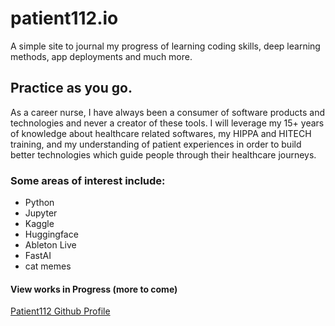 # patient112.io
  A simple site to journal my progress of learning coding skills, deep learning methods, app deployments and much more.  

## Practice as you go.
  As a career nurse, I have always been a consumer of software products and technologies and never a creator of these tools.  I will leverage my 15+ years of knowledge about healthcare related softwares, my HIPPA and HITECH training, and my understanding of patient experiences in order to build better technologies which guide people through their healthcare journeys. 

### Some areas of interest include:

- Python
- Jupyter
- Kaggle
- Huggingface
- Ableton Live
- FastAI
- cat memes

#### View works in Progress (more to come)

[Patient112 Github Profile][#github-profile]

[#github-profile]: https://github.com/patient112
        


